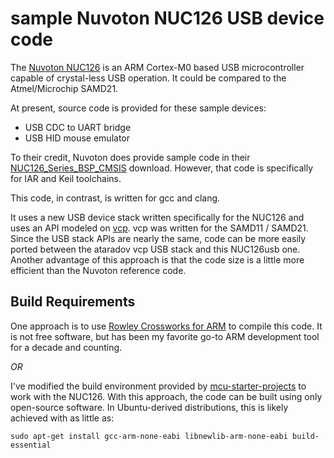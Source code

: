 sample Nuvoton NUC126 USB device code
=====================================

The [Nuvoton NUC126](http://www.nuvoton.com/hq/products/microcontrollers/arm-cortex-m0-mcus/nuc126-usb-series/) is an ARM Cortex-M0 based USB microcontroller capable of crystal-less USB operation.  It could be compared to the Atmel/Microchip SAMD21.

At present, source code is provided for these sample devices:

* USB CDC to UART bridge
* USB HID mouse emulator

To their credit, Nuvoton does provide sample code in their [NUC126_Series_BSP_CMSIS](https://www.nuvoton.com/hq/products/microcontrollers/arm-cortex-m0-mcus/nuc126-usb-series/Software/?__locale=en&resourcePage=Y) download.  However, that code is specifically for IAR and Keil toolchains.

This code, in contrast, is written for gcc and clang.

It uses a new USB device stack written specifically for the NUC126 and uses an API modeled on [vcp](https://github.com/ataradov/vcp).  vcp was written for the SAMD11 / SAMD21.  Since the USB stack APIs are nearly the same, code can be more easily ported between the ataradov vcp USB stack and this NUC126usb one.  Another advantage of this approach is that the code size is a little more efficient than the Nuvoton reference code.

## Build Requirements

One approach is to use [Rowley Crossworks for ARM](http://www.rowley.co.uk/arm/) to compile this code.  It is not free software, but has been my favorite go-to ARM development tool for a decade and counting.

*OR*

I've modified the build environment provided by [mcu-starter-projects](https://github.com/ataradov/mcu-starter-projects) to work with the NUC126.  With this approach, the code can be built using only open-source software.  In Ubuntu-derived distributions, this is likely achieved with as little as:

```
sudo apt-get install gcc-arm-none-eabi libnewlib-arm-none-eabi build-essential
```
